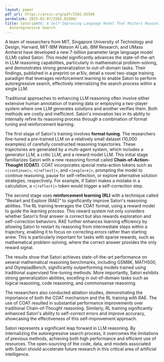 ```yaml
---
layout: paper
pdf_url: https://arxiv.org/pdf/2502.02508
permalink: 2025-02-07/2502.02508/
title: Satori&#58; A Self-Improving Language Model That Masters Reasoning Through
  Autoregressive Search
---
```




A team of researchers from MIT, Singapore University of Technology and Design, Harvard, MIT-IBM Watson AI Lab, IBM Research, and UMass Amherst have developed a new 7-billion parameter large language model (LLM) called Satori.  This model significantly advances the state-of-the-art in LLM reasoning capabilities, particularly in mathematical problem-solving, and demonstrates strong generalization to out-of-domain tasks.  Their findings, published in a preprint on arXiv, detail a novel two-stage training paradigm that leverages reinforcement learning to enable Satori to perform autoregressive search, effectively internalizing the search process within a single LLM.

Traditional approaches to enhancing LLM reasoning often involve either extensive human annotation of training data or employing a two-player system where one LLM generates solutions and another verifies them.  Both methods are costly and inefficient. Satori's innovation lies in its ability to internally refine its reasoning process through a combination of format tuning and reinforcement learning.

The first stage of Satori's training involves **format tuning**.  The researchers fine-tuned a pre-trained LLM on a relatively small dataset (10,000 examples) of carefully constructed reasoning trajectories.  These trajectories are generated by a multi-agent system, which includes a generator LLM, a critic LLM, and a reward model LLM. This initial stage familiarizes Satori with a new reasoning format called **Chain-of-Action-Thought (COAT)**. COAT incorporates special meta-action tokens such as `<|continue|>`, `<|reflect|>`, and `<|explore|>`, prompting the model to continue reasoning, pause for self-reflection, or explore alternative solution strategies, respectively.  For example, if Satori makes a mistake in a calculation, a `<|reflect|>` token would trigger a self-correction step.

The second stage uses **reinforcement learning (RL)** with a technique called "Restart and Explore (RAE)" to significantly improve Satori's reasoning abilities.  The RL training leverages the COAT format, using a reward model to guide the learning process. This reward system not only considers whether Satori's final answer is correct but also rewards exploration and self-correction behaviors. RAE further enhances learning efficiency by allowing Satori to restart its reasoning from intermediate steps within a trajectory, enabling it to focus on correcting errors rather than starting anew.  This is particularly important for tasks with sparse rewards, such as mathematical problem-solving, where the correct answer provides the only reward signal.

The results show that Satori achieves state-of-the-art performance on several mathematical reasoning benchmarks, including GSM8K, MATH500, and OlympiadBench, significantly outperforming models trained using traditional supervised fine-tuning methods. More importantly, Satori exhibits strong generalization abilities, excelling in out-of-domain tasks such as logical reasoning, code reasoning, and commonsense reasoning.

The researchers also conducted ablation studies, demonstrating the importance of both the COAT mechanism and the RL training with RAE.  The use of COAT resulted in substantial performance improvements over traditional Chain-of-Thought reasoning.  Similarly, RL training significantly enhanced Satori's ability to self-correct errors and improve accuracy, showcasing the effectiveness of this self-improvement approach.

Satori represents a significant leap forward in LLM reasoning. By internalizing the autoregressive search process, it overcomes the limitations of previous methods, achieving both high performance and efficient use of resources. The open-sourcing of the code, data, and models associated with Satori should accelerate future research in this critical area of artificial intelligence.